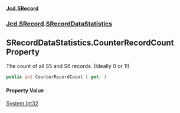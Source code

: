 #### [Jcd.SRecord](index.md 'index')
### [Jcd.SRecord](Jcd.SRecord.md 'Jcd.SRecord').[SRecordDataStatistics](Jcd.SRecord.SRecordDataStatistics.md 'Jcd.SRecord.SRecordDataStatistics')

## SRecordDataStatistics.CounterRecordCount Property

The count of all S5 and S6 records. (Ideally 0 or 1!)

```csharp
public int CounterRecordCount { get; }
```

#### Property Value
[System.Int32](https://docs.microsoft.com/en-us/dotnet/api/System.Int32 'System.Int32')
